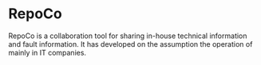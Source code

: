 # RepoCo
RepoCo is a collaboration tool for sharing in-house technical information and fault information. It has developed on the assumption the operation of mainly in IT companies.
